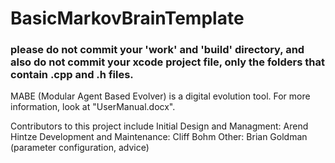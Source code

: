 # BasicMarkovBrainTemplate

### please do not commit your 'work' and 'build' directory, and also do not commit your xcode project file, only the folders that contain .cpp and .h files.

MABE (Modular Agent Based Evolver) is a digital evolution tool. For more information, look at "UserManual.docx".


Contributors to this project include
Initial Design and Managment: Arend Hintze
Development and Maintenance: Cliff Bohm
Other: Brian Goldman (parameter configuration, advice)

